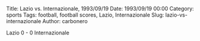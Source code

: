 Title: Lazio vs. Internazionale, 1993/09/19
Date: 1993/09/19 00:00
Category: sports
Tags: football, football scores, Lazio, Internazionale
Slug: lazio-vs-internazionale
Author: carbonero


Lazio 0 - 0 Internazionale
